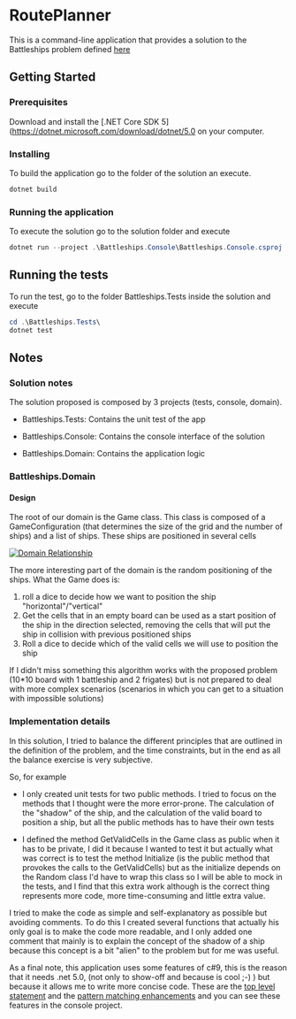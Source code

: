 # RoutePlanner

This is a command-line application that provides a solution to the Battleships problem defined [here](https://medium.com/guestline-labs/hints-for-our-interview-process-and-code-test-ae647325f400)

## Getting Started

### Prerequisites

Download and install the [.NET Core SDK 5](<https://dotnet.microsoft.com/download/dotnet/5.0> on your computer.

### Installing

To build the application go to the folder of the solution an execute.

```powershell
dotnet build
```

### Running the application

To execute the solution go to the solution folder and execute

```powershell
dotnet run --project .\Battleships.Console\Battleships.Console.csproj
```

## Running the tests

To run the test, go to the folder Battleships.Tests inside the solution and execute

```powershell
cd .\Battleships.Tests\ 
dotnet test
```

## Notes

### Solution notes

The solution proposed is composed by 3 projects (tests, console, domain).

* Battleships.Tests: Contains the unit test of the app

* Battleships.Console: Contains the console interface of the solution

* Battleships.Domain: Contains the application logic

### Battleships.Domain

#### Design

The root of our domain is the Game class. This class is composed of a GameConfiguration (that determines the size of the grid and the number of ships) and a list of ships. These ships are positioned in several cells

[![Domain Relationship](https://mermaid.ink/img/eyJjb2RlIjoiY2xhc3NEaWFncmFtXG4gICAgR2FtZSBcIjFcIiAtLSogXCIxXCIgR2FtZUNvbmZpZ3VyYXRpb25cbiAgICBHYW1lIFwiMVwiIC0tKiBcIipcIiBTaGlwXG4gICAgR2FtZSAtLT4gQ2VsbFxuICAgIFNoaXAgLS0-IENlbGxcbiAgICAgICAgICAgICIsIm1lcm1haWQiOnsidGhlbWUiOiJkZWZhdWx0In0sInVwZGF0ZUVkaXRvciI6ZmFsc2V9)](https://mermaid-js.github.io/mermaid-live-editor/#/edit/eyJjb2RlIjoiY2xhc3NEaWFncmFtXG4gICAgR2FtZSBcIjFcIiAtLSogXCIxXCIgR2FtZUNvbmZpZ3VyYXRpb25cbiAgICBHYW1lIFwiMVwiIC0tKiBcIipcIiBTaGlwXG4gICAgR2FtZSAtLT4gQ2VsbFxuICAgIFNoaXAgLS0-IENlbGxcbiAgICAgICAgICAgICIsIm1lcm1haWQiOnsidGhlbWUiOiJkZWZhdWx0In0sInVwZGF0ZUVkaXRvciI6ZmFsc2V9)

The more interesting part of the domain is the random positioning of the ships. What the Game does is:

1. roll a dice to decide how we want to position the ship "horizontal"/"vertical"
1. Get the cells that in an empty board can be used as a start position of the ship in the direction selected, removing the cells that will put the ship in collision with previous positioned ships
1. Roll a dice to decide which of the valid cells we will use to position the ship

If I didn't miss something this algorithm works with the proposed problem (10*10 board with 1 battleship and 2 frigates) but is not prepared to deal with more complex scenarios (scenarios in which you can get to a situation with impossible solutions)

### Implementation details

In this solution, I tried to balance the different principles that are outlined in the definition of the problem, and the time constraints,  but in the end as all the balance exercise is very subjective.

So, for example

* I only created unit tests for two public methods. I tried to focus on the methods that I thought were the more error-prone. The calculation of the "shadow" of the ship, and the calculation of the valid board to position a ship, but all the public methods has to have their own tests

* I defined the method GetValidCells in the Game class as public when it has to be private, I did it because I wanted to test it but actually what was correct is to test the method Initialize (is the public method that provokes the calls to the GetValidCells) but as the initialize depends on the Random class I'd have to wrap this class so I will be able to mock in the tests, and I find that this extra work although is the correct thing represents more code, more time-consuming and little extra value.

I tried to make the code as simple and self-explanatory as possible but avoiding comments. To do this I created several functions that actually his only goal is to make the code more readable, and I only added one comment that mainly is to explain the concept of the shadow of a ship because this concept is a bit "alien" to the problem but for me was useful.

As a final note, this application uses some features of c#9, this is the reason that it needs .net 5.0, (not only to show-off and because is cool ;-) ) but because it allows me to write more concise code. These are the [top level statement](https://docs.microsoft.com/en-us/dotnet/csharp/whats-new/csharp-9#top-level-statements) and the [pattern matching enhancements](https://docs.microsoft.com/en-us/dotnet/csharp/whats-new/csharp-9#pattern-matching-enhancements) and you can see these features in the console project.
